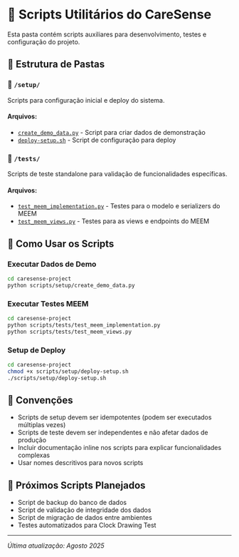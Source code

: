 # 🔧 Scripts Utilitários do CareSense

Esta pasta contém scripts auxiliares para desenvolvimento, testes e configuração do projeto.

## 📁 Estrutura de Pastas

### 🚀 `/setup/`
Scripts para configuração inicial e deploy do sistema.

#### Arquivos:
- [`create_demo_data.py`](./setup/create_demo_data.py) - Script para criar dados de demonstração
- [`deploy-setup.sh`](./setup/deploy-setup.sh) - Script de configuração para deploy

### 🧪 `/tests/`
Scripts de teste standalone para validação de funcionalidades específicas.

#### Arquivos:
- [`test_meem_implementation.py`](./tests/test_meem_implementation.py) - Testes para o modelo e serializers do MEEM
- [`test_meem_views.py`](./tests/test_meem_views.py) - Testes para as views e endpoints do MEEM

## 🔧 Como Usar os Scripts

### Executar Dados de Demo
```bash
cd caresense-project
python scripts/setup/create_demo_data.py
```

### Executar Testes MEEM
```bash
cd caresense-project
python scripts/tests/test_meem_implementation.py
python scripts/tests/test_meem_views.py
```

### Setup de Deploy
```bash
cd caresense-project
chmod +x scripts/setup/deploy-setup.sh
./scripts/setup/deploy-setup.sh
```

## 📝 Convenções

- Scripts de setup devem ser idempotentes (podem ser executados múltiplas vezes)
- Scripts de teste devem ser independentes e não afetar dados de produção
- Incluir documentação inline nos scripts para explicar funcionalidades complexas
- Usar nomes descritivos para novos scripts

## 🚀 Próximos Scripts Planejados

- Script de backup do banco de dados
- Script de validação de integridade dos dados
- Script de migração de dados entre ambientes
- Testes automatizados para Clock Drawing Test

---
*Última atualização: Agosto 2025*

